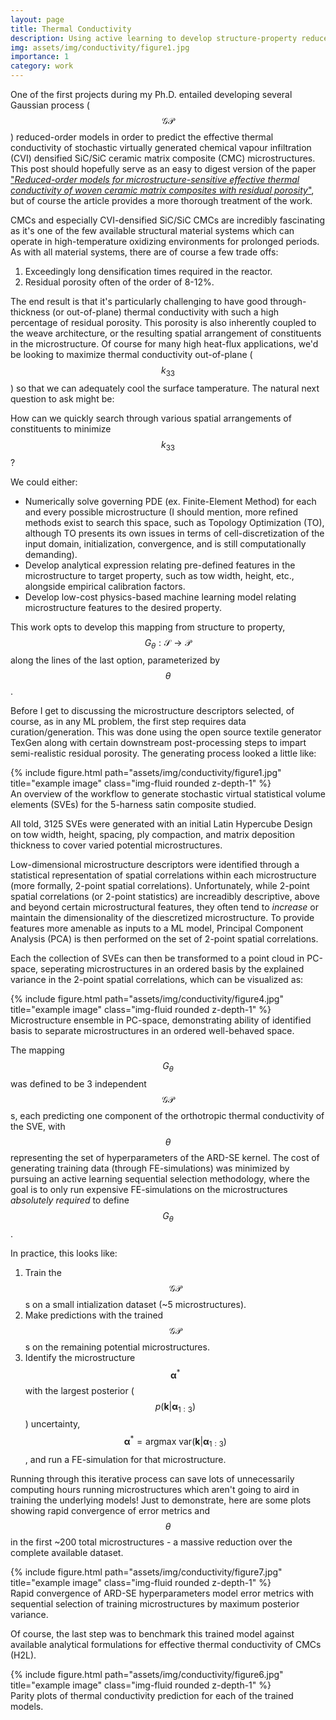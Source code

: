 ```yaml
---
layout: page
title: Thermal Conductivity
description: Using active learning to develop structure-property reduced-order model linkages
img: assets/img/conductivity/figure1.jpg
importance: 1
category: work
---
```


One of the first projects during my Ph.D. entailed developing several Gaussian process ($$\mathcal{GP}$$) reduced-order models in order to predict the effective thermal conductivity of stochastic virtually generated chemical vapour infiltration (CVI) densified SiC/SiC ceramic matrix composite (CMC) microstructures. This post should hopefully serve as an easy to digest version of the paper <a href="https://agenerale.github.io/assets/pdf/2021_Generale_Reduced-order_models_for_microstructure-sensitive_thermal_conductivity_with_residual_porosity_CMCs.pdf">"<i>Reduced-order models for microstructure-sensitive effective thermal conductivity of woven ceramic matrix composites with residual porosity</i>"</a>, but of course the article provides a more thorough treatment of the work.

CMCs and especially CVI-densified SiC/SiC CMCs are incredibly fascinating as it's one of the few available structural material systems which can operate in high-temperature oxidizing environments for prolonged periods. As with all material systems, there are of course a few trade offs:
1. Exceedingly long densification times required in the reactor.
2. Residual porosity often of the order of 8-12%.

The end result is that it's particularly challenging to have good through-thickness (or out-of-plane) thermal conductivity with such a high percentage of residual porosity. This porosity is also inherently coupled to the weave architecture, or the resulting spatial arrangement of constituents in the microstructure. Of course for many high heat-flux applications, we'd be looking to maximize thermal conductivity out-of-plane ($$k_{33}$$) so that we can adequately cool the surface tamperature. The natural next question to ask might be:

How can we quickly search through various spatial arrangements of constituents to minimize $$k_{33}$$?

We could either:
- Numerically solve governing PDE (ex. Finite-Element Method) for each and every possible microstructure (I should mention, more refined methods exist to search this space, such as Topology Optimization (TO), although TO presents its own issues in terms of cell-discretization of the input domain, initialization, convergence, and is still computationally demanding).
- Develop analytical expression relating pre-defined features in the microstructure to target property, such as tow width, height, etc., alongside empirical calibration factors.
- Develop low-cost physics-based machine learning model relating microstructure features to the desired property.

This work opts to develop this mapping from structure to property, $$G_\theta: \mathcal{S} \rightarrow \mathcal{P}$$ along the lines of the last option, parameterized by $$\theta$$. 

Before I get to discussing the microstructure descriptors selected, of course, as in any ML problem, the first step requires data curation/generation. This was done using the open source textile generator TexGen along with certain downstream post-processing steps to impart semi-realistic residual porosity. The generating process looked a little like:

<div class="row">
    <div class="col-sm mt-3 mt-md-0">
        {% include figure.html path="assets/img/conductivity/figure1.jpg" title="example image" class="img-fluid rounded z-depth-1" %}
    </div>
</div>
<div class="caption">
    An overview of the workflow to generate stochastic virtual statistical volume elements (SVEs) for the 5-harness satin composite studied.
</div>

All told, 3125 SVEs were generated with an initial Latin Hypercube Design on tow width, height, spacing, ply compaction, and matrix deposition thickness to cover varied potential microstructures.

Low-dimensional microstructure descriptors were identified through a statistical representation of spatial correlations within each microstructure (more formally, 2-point spatial correlations). Unfortunately, while 2-point spatial correlations (or 2-point statistics) are increadibly descriptive, above and beyond certain microstructural features, they often tend to <i>increase</i> or maintain the dimensionality of the diescretized microstructure. To provide features more amenable as inputs to a ML model, Principal Component Analysis (PCA) is then performed on the set of 2-point spatial correlations.

Each the collection of SVEs can then be transformed to a point cloud in PC-space, seperating microstructures in an ordered basis by the explained variance in the 2-point spatial correlations, which can be visualized as:

 <div class="row">
    <div class="col-sm mt-3 mt-md-0">
        {% include figure.html path="assets/img/conductivity/figure4.jpg" title="example image" class="img-fluid rounded z-depth-1" %}
    </div>
</div>
<div class="caption">
    Microstructure ensemble in PC-space, demonstrating ability of identified basis to separate microstructures in an ordered well-behaved space.
</div> 

The mapping $$G_\theta$$ was defined to be 3 independent $$\mathcal{GP}$$s, each predicting one component of the orthotropic thermal conductivity of the SVE, with $$\theta$$ representing the set of hyperparameters of the ARD-SE kernel. The cost of generating training data (through FE-simulations) was minimized by pursuing an active learning sequential selection methodology, where the goal is to only run expensive FE-simulations on the microstructures *absolutely required* to define $$G_\theta$$.

In practice, this looks like:
1. Train the $$\mathcal{GP}$$s on a small intialization dataset (~5 microstructures).
2. Make predictions with the trained $$\mathcal{GP}$$s on the remaining potential microstructures.
3. Identify the microstructure $$\boldsymbol{\alpha}^*$$ with the largest posterior ($$p(\boldsymbol{k} \vert \boldsymbol{\alpha}_{1:3})$$) uncertainty, $$\boldsymbol{\alpha}^{*} = \textrm{argmax var}(\boldsymbol{k} \vert \boldsymbol{\alpha}_{1:3})$$, and run a FE-simulation for that microstructure.

Running through this iterative process can save lots of unnecessarily computing hours running microstructures which aren't going to aird in training the underlying models! Just to demonstrate, here are some plots showing rapid convergence of error metrics and $$\theta$$ in the first ~200 total microstructures - a massive reduction over the complete available dataset.

 <div class="row">
    <div class="col-sm mt-3 mt-md-0">
        {% include figure.html path="assets/img/conductivity/figure7.jpg" title="example image" class="img-fluid rounded z-depth-1" %}
    </div>
</div>
<div class="caption">
    Rapid convergence of ARD-SE hyperparameters model error metrics with sequential selection of training microstructures by maximum posterior variance.
</div> 

Of course, the last step was to benchmark this trained model against available analytical formulations for effective thermal conductivity of CMCs (H2L). 

 <div class="row">
    <div class="col-sm mt-3 mt-md-0">
        {% include figure.html path="assets/img/conductivity/figure6.jpg" title="example image" class="img-fluid rounded z-depth-1" %}
    </div>
</div>
<div class="caption">
    Parity plots of thermal conductivity prediction for each of the trained models.
</div> 
